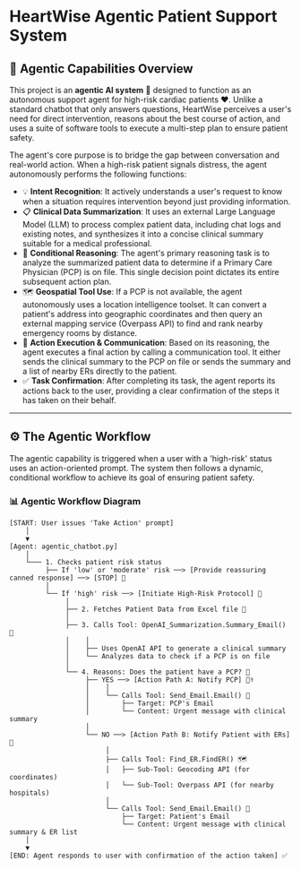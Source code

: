 # HeartWise Agentic Patient Support System

## 🚀 Agentic Capabilities Overview

This project is an **agentic AI system** 🤖 designed to function as an autonomous support agent for high-risk cardiac patients ❤️. Unlike a standard chatbot that only answers questions, HeartWise perceives a user's need for direct intervention, reasons about the best course of action, and uses a suite of software tools to execute a multi-step plan to ensure patient safety.

The agent's core purpose is to bridge the gap between conversation and real-world action. When a high-risk patient signals distress, the agent autonomously performs the following functions:

  * 💡 **Intent Recognition**: It actively understands a user's request to know when a situation requires intervention beyond just providing information.
  * 📋 **Clinical Data Summarization**: It uses an external Large Language Model (LLM) to process complex patient data, including chat logs and existing notes, and synthesizes it into a concise clinical summary suitable for a medical professional.
  * 🤔 **Conditional Reasoning**: The agent's primary reasoning task is to analyze the summarized patient data to determine if a Primary Care Physician (PCP) is on file. This single decision point dictates its entire subsequent action plan.
  * 🗺️ **Geospatial Tool Use**: If a PCP is not available, the agent autonomously uses a location intelligence toolset. It can convert a patient's address into geographic coordinates and then query an external mapping service (Overpass API) to find and rank nearby emergency rooms by distance.
  * 📧 **Action Execution & Communication**: Based on its reasoning, the agent executes a final action by calling a communication tool. It either sends the clinical summary to the PCP on file or sends the summary and a list of nearby ERs directly to the patient.
  * ✅ **Task Confirmation**: After completing its task, the agent reports its actions back to the user, providing a clear confirmation of the steps it has taken on their behalf.

-----

## ⚙️ The Agentic Workflow

The agentic capability is triggered when a user with a 'high-risk' status uses an action-oriented prompt. The system then follows a dynamic, conditional workflow to achieve its goal of ensuring patient safety.

### 📊 Agentic Workflow Diagram

```text
[START: User issues 'Take Action' prompt]
    │
    ▼
[Agent: agentic_chatbot.py]
    │
    └─── 1. Checks patient risk status
         ├── If 'low' or 'moderate' risk ──> [Provide reassuring canned response] ──> [STOP] 🛑
         │
         └── If 'high' risk ──> [Initiate High-Risk Protocol] 🚀
              │
              ├── 2. Fetches Patient Data from Excel file 📁
              │
              ├── 3. Calls Tool: OpenAI_Summarization.Summary_Email() 🧠
              │    │
              │    ├── Uses OpenAI API to generate a clinical summary
              │    └── Analyzes data to check if a PCP is on file
              │
              └── 4. Reasons: Does the patient have a PCP? 🤔
                   ├── YES ──> [Action Path A: Notify PCP] 👨‍⚕️
                   │    │
                   │    └── Calls Tool: Send_Email.Email() 📧
                   │        ├── Target: PCP's Email
                   │        └── Content: Urgent message with clinical summary
                   │
                   └── NO ──> [Action Path B: Notify Patient with ERs] 🏥
                        │
                        ├── Calls Tool: Find_ER.FindER() 🗺️
                        │   ├── Sub-Tool: Geocoding API (for coordinates)
                        │   └── Sub-Tool: Overpass API (for nearby hospitals)
                        │
                        └── Calls Tool: Send_Email.Email() 📧
                            ├── Target: Patient's Email
                            └── Content: Urgent message with clinical summary & ER list
    │
    ▼
[END: Agent responds to user with confirmation of the action taken] ✅
```
